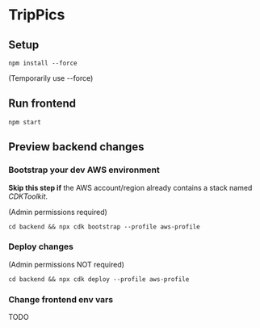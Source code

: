 # TripPics
## Setup
`npm install --force`

(Temporarily use --force)
## Run frontend
`npm start`
## Preview backend changes
### Bootstrap your dev AWS environment
**Skip this step if** the AWS account/region already contains a stack named *CDKToolkit*.

(Admin permissions required)

`cd backend && npx cdk bootstrap --profile aws-profile` 
### Deploy changes
(Admin permissions NOT required)

`cd backend && npx cdk deploy --profile aws-profile`
### Change frontend env vars
TODO